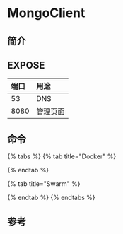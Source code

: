 # MongoClient

## 简介



## EXPOSE

| 端口 | 用途 |
| :--- | :--- |
| 53 | DNS |
| 8080 | 管理页面 |



## 命令

{% tabs %}
{% tab title="Docker" %}

{% endtab %}

{% tab title="Swarm" %}

{% endtab %}
{% endtabs %}



##  参考

